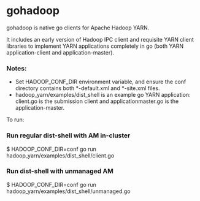 gohadoop
========

gohadoop is native go clients for Apache Hadoop YARN.

It includes an early version of Hadoop IPC client and requisite YARN client libraries to implement YARN applications completely in go (both YARN application-client and application-master).

### Notes: 
* Set HADOOP_CONF_DIR environment variable, and ensure the conf directory contains both *-default.xml and *-site.xml files.
* hadoop_yarn/examples/dist_shell is an example go YARN application: client.go is the submission client and applicationmaster.go is the application-master. 

To run:
  

### Run regular dist-shell with AM in-cluster

$ HADOOP_CONF_DIR=conf go run hadoop_yarn/examples/dist_shell/client.go


### Run dist-shell with unmanaged AM

$ HADOOP_CONF_DIR=conf go run hadoop_yarn/examples/dist_shell/unmanaged.go
